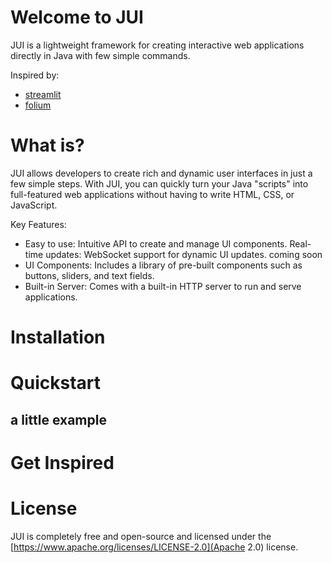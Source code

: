 # Welcome to JUI
JUI is a lightweight framework for creating interactive web applications directly in Java with few simple commands.

Inspired by: 
- [streamlit](https://github.com/streamlit/streamlit) 
- [folium](https://github.com/python-visualization/folium)

# What is? 
JUI allows developers to create rich and dynamic user interfaces in just a few simple steps. With JUI, you can quickly turn your Java "scripts" into full-featured web applications without having to write HTML, CSS, or JavaScript.

Key Features:
- Easy to use: Intuitive API to create and manage UI components.
 Real-time updates: WebSocket support for dynamic UI updates. coming soon
- UI Components: Includes a library of pre-built components such as buttons, sliders, and text fields.
- Built-in Server: Comes with a built-in HTTP server to run and serve applications.

# Installation

# Quickstart

## a little example

# Get Inspired

# License
JUI is completely free and open-source and licensed under the [https://www.apache.org/licenses/LICENSE-2.0](Apache 2.0) license.
